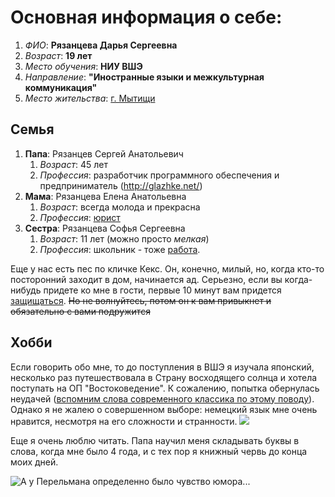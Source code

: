 # Основная информация о себе:
1. *ФИО*: **Рязанцева Дарья Сергеевна**
2. *Возраст*: **19 лет**
3. *Место обучения*: **НИУ ВШЭ**
4. *Направление*: **"Иностранные языки и межкультурная коммуникация"**
5. *Место жительства*: [г. Мытищи](https://ru.wikipedia.org/wiki/%D0%9C%D1%8B%D1%82%D0%B8%D1%89%D0%B8)
## Семья
1. **Папа**: Рязанцев Сергей Анатольевич
    1. *Возраст*: 45 лет
    2. *Профессия*: разработчик программного обеспечения и предприниматель (http://glazhke.net/)
2. **Мама**: Рязанцева Елена Анатольевна
    1. *Возраст*: всегда молода и прекрасна
    2. *Профессия*: [юрист](http://latin-online.ru/dura-lex-sed-lex/)
3. **Сестра**: Рязанцева Софья Сергеевна
    1. *Возраст*: 11 лет (можно просто *мелкая*)
    2. *Профессия*: школьник - тоже [работа](https://ru.wikipedia.org/wiki/%D0%91%D1%83%D1%80%D0%BB%D0%B0%D0%BA%D0%B8_%D0%BD%D0%B0_%D0%92%D0%BE%D0%BB%D0%B3%D0%B5).
   
Еще у нас есть пес по кличке Кекс. Он, конечно, милый, но, когда кто-то посторонний заходит в дом, начинается ад. Серьезно, если вы когда-нибудь придете ко мне в гости, первые 10 минут вам придется [защищаться](http://trinixy.ru/uploads/posts/comm_images/2016-03/1457713663_5714dd60a5e3237512675f43422.png). ~~Но не волнуйтесь, потом он к вам привыкнет и обязательно с вами подружится~~
## Хобби
Если говорить обо мне, то до поступления в ВШЭ я изучала японский, несколько раз путешествовала в Страну восходящего солнца и хотела поступать на ОП "Востоковедение". К сожалению, попытка обернулась неудачей ([вспомним слова современного классика по этому поводу](https://www.youtube.com/watch?v=zKwYz83DFKY)). Однако я не жалею о совершенном выборе: немецкий язык мне очень нравится, несмотря на его сложности и странности.
![](https://pp.userapi.com/c840737/v840737445/43dbe/AjUdP4GmuZg.jpg)

Еще я очень люблю читать. Папа научил меня складывать буквы в слова, когда мне было 4 года, и с тех пор я книжный червь до конца моих дней.

![А у Перельмана определенно было чувство юмора...](https://cs8.pikabu.ru/post_img/2016/06/09/12/1465503436115046603.png)
